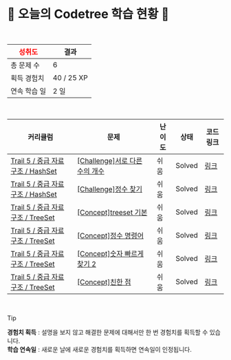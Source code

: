 # 🌲 오늘의 Codetree 학습 현황 🌲

<br />

| <span style="color:red;display:block;text-align:center;"> **성취도**</span> | 결과 |
|---|---|
| 총 문제 수 | 6 |
| 획득 경험치 | 40 / 25 XP |
| 연속 학습 일 | 2 일 |

<br />

|커리큘럼|문제|난이도|상태|코드 링크|
|---|---|---|---|---|
|[Trail 5 / 중급 자료구조 / HashSet](https://www.codetree.ai/trail-info/intermediate-mid/)|[[Challenge]서로 다른 수의 개수](https://www.codetree.ai/trails/complete/curated-cards/challenge-distinct-numbers/)|쉬움|Solved|[링크](https://github.com/dozine/codetree-TILs/blob/main/250418/%EC%84%9C%EB%A1%9C%20%EB%8B%A4%EB%A5%B8%20%EC%88%98%EC%9D%98%20%EA%B0%9C%EC%88%98/distinct-numbers.py)|
|[Trail 5 / 중급 자료구조 / HashSet](https://www.codetree.ai/trail-info/intermediate-mid/)|[[Challenge]정수 찾기](https://www.codetree.ai/trails/complete/curated-cards/challenge-find-an-integer/)|쉬움|Solved|[링크](https://github.com/dozine/codetree-TILs/blob/main/250418/%EC%A0%95%EC%88%98%20%EC%B0%BE%EA%B8%B0/find-an-integer.py)|
|[Trail 5 / 중급 자료구조 / TreeSet](https://www.codetree.ai/trail-info/intermediate-mid/)|[[Concept]treeset 기본](https://www.codetree.ai/trails/complete/curated-cards/intro-treeset-basic/)|쉬움|Solved|[링크](https://github.com/dozine/codetree-TILs/blob/main/250418/treeset%20%EA%B8%B0%EB%B3%B8/treeset-basic.py)|
|[Trail 5 / 중급 자료구조 / TreeSet](https://www.codetree.ai/trail-info/intermediate-mid/)|[[Concept]정수 명령어](https://www.codetree.ai/trails/complete/curated-cards/intro-Integer-command/)|쉬움|Solved|[링크](https://github.com/dozine/codetree-TILs/blob/main/250418/%EC%A0%95%EC%88%98%20%EB%AA%85%EB%A0%B9%EC%96%B4/Integer-command.py)|
|[Trail 5 / 중급 자료구조 / TreeSet](https://www.codetree.ai/trail-info/intermediate-mid/)|[[Concept]숫자 빠르게 찾기 2](https://www.codetree.ai/trails/complete/curated-cards/intro-find-number-fast-2/)|쉬움|Solved|[링크](https://github.com/dozine/codetree-TILs/blob/main/250418/%EC%88%AB%EC%9E%90%20%EB%B9%A0%EB%A5%B4%EA%B2%8C%20%EC%B0%BE%EA%B8%B0%202/find-number-fast-2.py)|
|[Trail 5 / 중급 자료구조 / TreeSet](https://www.codetree.ai/trail-info/intermediate-mid/)|[[Concept]친한 점](https://www.codetree.ai/trails/complete/curated-cards/intro-frendly-point/)|쉬움|Solved|[링크](https://github.com/dozine/codetree-TILs/blob/main/250418/%EC%B9%9C%ED%95%9C%20%EC%A0%90/frendly-point.py)|


<br />

> [!TIP]
> **경험치 획득** : 설명을 보지 않고 해결한 문제에 대해서만 한 번 경험치를 획득할 수 있습니다.  
> **학습 연속일** : 새로운 날에 새로운 경험치를 획득하면 연속일이 인정됩니다.

